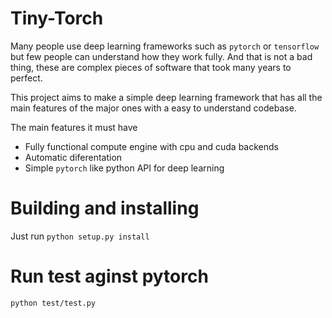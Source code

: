 # Tiny-Torch

Many people use deep learning frameworks such as `pytorch` or `tensorflow` but few people can understand how they work
fully. And that is not a bad thing, these are complex pieces of software that took many years to perfect.

This project aims to make a simple deep learning framework that has all the main features of the major ones with a easy
to understand codebase.

The main features it must have
 - Fully functional compute engine with cpu and cuda backends
 - Automatic diferentation
 - Simple `pytorch` like python API for deep learning

# Building and installing

Just run `python setup.py install`

# Run test aginst pytorch

`python test/test.py`